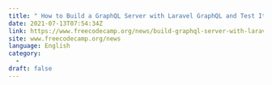 ```yaml
---
title: " How to Build a GraphQL Server with Laravel GraphQL and Test It with Postman "
date: 2021-07-13T07:54:34Z
link: https://www.freecodecamp.org/news/build-graphql-server-with-laravel/?utm_medium=RSS&utm_source=news.12bit.vn
site: www.freecodecamp.org/news
language: English
category:
  -   
draft: false
---
```

